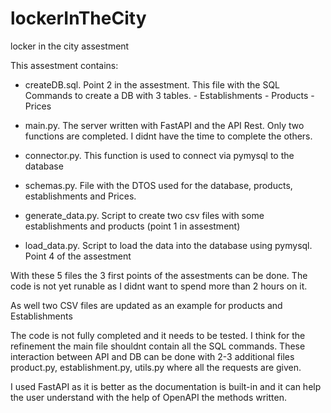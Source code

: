 # lockerInTheCity
locker in the city assestment

This assestment contains:

  - createDB.sql. Point 2 in the assestment. This file with the SQL Commands to create a DB with 3 tables.
                      - Establishments
                      - Products
                      - Prices
                      
  - main.py. The server written with FastAPI and the API Rest. Only two functions are completed. I didnt have the time to complete the others.
  - connector.py. This function is used to connect via pymysql to the database
  - schemas.py. File with the DTOS used for the database, products, establishments and Prices.
  
  - generate_data.py. Script to create two csv files with some establishments and products (point 1 in assestment)
  
  - load_data.py. Script to load the data into the database using pymysql. Point 4 of the assestment
  
  
  With these 5 files the 3 first points of the assestments can be done. The code is not yet runable as I didnt want to spend more than 2 hours on it.
  
  
  As well two CSV files are updated as an example for products and Establishments
  
  
  The code is not fully completed and it needs to be tested. I think for the refinement the main file shouldnt contain all the SQL commands. These interaction between API and DB can be done with 2-3 additional files product.py, establishment.py, utils.py where all the requests are given.
  
  I used FastAPI as it is better as the documentation is built-in and it can help the user understand with the help of OpenAPI the methods written.
  
